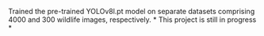 Trained the pre-trained YOLOv8l.pt model on separate datasets comprising 4000 and 300 wildlife images, respectively.
                                 * This project is still in progress *
